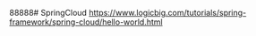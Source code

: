 88888# SpringCloud
https://www.logicbig.com/tutorials/spring-framework/spring-cloud/hello-world.html
